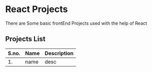 # React Projects

There are Some basic frontEnd Projects used with the help of React

## Projects List

| S.no.| Name | Description|
| -----| -----| -----|
|1.| name| desc|
